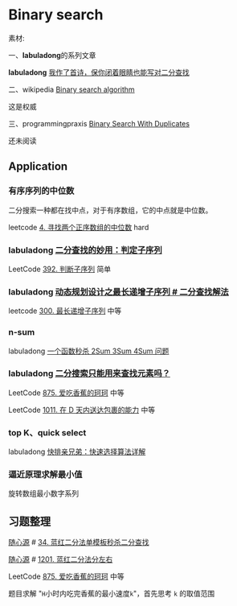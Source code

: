 # Binary search

素材: 

一、**labuladong**的系列文章

**labuladong** [我作了首诗，保你闭着眼睛也能写对二分查找](https://mp.weixin.qq.com/s/M1KfTfNlu4OCK8i9PSAmug) 

二、wikipedia [Binary search algorithm](https://en.wikipedia.org/wiki/Binary_search_algorithm) 

这是权威

三、programmingpraxis [Binary Search With Duplicates](https://programmingpraxis.com/2017/11/07/binary-search-with-duplicates/)

还未阅读

## Application

### 有序序列的中位数

二分搜索一种都在找中点，对于有序数组，它的中点就是中位数。

leetcode [4. 寻找两个正序数组的中位数](https://leetcode-cn.com/problems/median-of-two-sorted-arrays/) hard

### labuladong [二分查找的妙用：判定子序列](https://mp.weixin.qq.com/s/hWi2hTrQewL_YKioGkXQJg)

LeetCode [392. 判断子序列](https://leetcode-cn.com/problems/is-subsequence/) 简单

### labuladong  [动态规划设计之最长递增子序列 # 二分查找解法](https://mp.weixin.qq.com/s/02o_OPgePjaz3dXnw9TA1w)

leetcode [300. 最长递增子序列](https://leetcode-cn.com/problems/longest-increasing-subsequence/) 中等



### n-sum

labuladong [一个函数秒杀 2Sum 3Sum 4Sum 问题](https://mp.weixin.qq.com/s/fSyJVvggxHq28a0SdmZm6Q)



### labuladong [二分搜索只能用来查找元素吗？](https://mp.weixin.qq.com/s/QC24hyg0ZgjR7-LgnEzMYg) 





LeetCode [875. 爱吃香蕉的珂珂](https://leetcode-cn.com/problems/koko-eating-bananas/) 中等

LeetCode [1011. 在 D 天内送达包裹的能力](https://leetcode-cn.com/problems/capacity-to-ship-packages-within-d-days/) 中等



### top K、quick select

labuladong [快排亲兄弟：快速选择算法详解](https://mp.weixin.qq.com/s/TRO3FOKT90Mpvn3hQWVBAQ) 	



### 逼近原理求解最小值

旋转数组最小数字系列


## 习题整理

[随心源](https://leetcode.cn/u/sui-xin-yuan/) # [34. 蓝红二分法单模板秒杀二分查找](https://leetcode.cn/problems/find-first-and-last-position-of-element-in-sorted-array/solution/lan-hong-hua-fen-fa-dan-mo-ban-miao-sha-e7r40/) 



[随心源](https://leetcode.cn/u/sui-xin-yuan/) # [1201. 蓝红二分法分左右](https://leetcode.cn/problems/ugly-number-iii/solution/by-sui-xin-yuan-o8zd/) 



LeetCode [875. 爱吃香蕉的珂珂](https://leetcode-cn.com/problems/koko-eating-bananas/) 中等

题目求解 "`H`小时内吃完香蕉的最小速度`k`"，首先思考 `k` 的取值范围